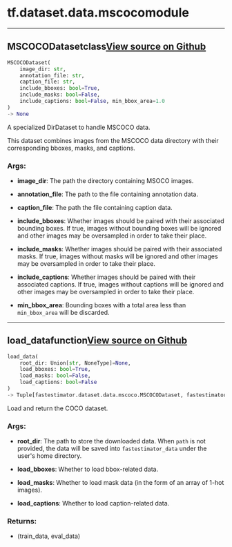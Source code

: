 # tf.dataset.data.mscoco<span class="tag">module</span>

---

## MSCOCODataset<span class="tag">class</span><a class="sourcelink" href=https://github.com/fastestimator/fastestimator/blob/r1.0/fastestimator/dataset/data/mscoco.py/#L32-L155>View source on Github</a>
```python
MSCOCODataset(
	image_dir: str,
	annotation_file: str,
	caption_file: str,
	include_bboxes: bool=True,
	include_masks: bool=False,
	include_captions: bool=False, min_bbox_area=1.0
)
-> None
```
A specialized DirDataset to handle MSCOCO data.

This dataset combines images from the MSCOCO data directory with their corresponding bboxes, masks, and captions.


<h3>Args:</h3>


* **image_dir**: The path the directory containing MSOCO images.

* **annotation_file**: The path to the file containing annotation data.

* **caption_file**: The path the file containing caption data.

* **include_bboxes**: Whether images should be paired with their associated bounding boxes. If true, images without bounding boxes will be ignored and other images may be oversampled in order to take their place.

* **include_masks**: Whether images should be paired with their associated masks. If true, images without masks will be ignored and other images may be oversampled in order to take their place.

* **include_captions**: Whether images should be paired with their associated captions. If true, images without captions will be ignored and other images may be oversampled in order to take their place.

* **min_bbox_area**: Bounding boxes with a total area less than `min_bbox_area` will be discarded.

---

## load_data<span class="tag">function</span><a class="sourcelink" href=https://github.com/fastestimator/fastestimator/blob/r1.0/fastestimator/dataset/data/mscoco.py/#L158-L218>View source on Github</a>
```python
load_data(
	root_dir: Union[str, NoneType]=None,
	load_bboxes: bool=True,
	load_masks: bool=False,
	load_captions: bool=False
)
-> Tuple[fastestimator.dataset.data.mscoco.MSCOCODataset, fastestimator.dataset.data.mscoco.MSCOCODataset]
```
Load and return the COCO dataset.


<h3>Args:</h3>


* **root_dir**: The path to store the downloaded data. When `path` is not provided, the data will be saved into `fastestimator_data` under the user's home directory.

* **load_bboxes**: Whether to load bbox-related data.

* **load_masks**: Whether to load mask data (in the form of an array of 1-hot images).

* **load_captions**: Whether to load caption-related data. 

<h3>Returns:</h3>

<ul class="return-block"><li>    (train_data, eval_data)</li></ul>

